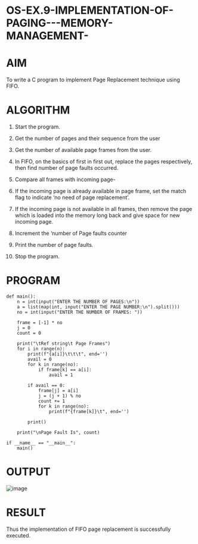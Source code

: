 # OS-EX.9-IMPLEMENTATION-OF-PAGING---MEMORY-MANAGEMENT-

# AIM

To write a C program to implement Page Replacement technique using FIFO.

# ALGORITHM

1. Start the program.
  
2. Get the number of pages and their sequence from the user

3. Get the number of available page frames from the user.

4. In FIFO, on the basics of first in first out, replace the pages respectively, then find number of page faults occurred.

5. Compare all frames with incoming page-

6. If the incoming page is already available in page frame, set the match flag to indicate ‘no need of page replacement’.

7. If the incoming page is not available in all frames, then remove the page which is loaded into the memory long back and give space for new incoming page.

8. Increment the ‘number of Page faults counter

9. Print the number of page faults.

10. Stop the program.

# PROGRAM
```
def main():
    n = int(input("ENTER THE NUMBER OF PAGES:\n"))
    a = list(map(int, input("ENTER THE PAGE NUMBER:\n").split()))
    no = int(input("ENTER THE NUMBER OF FRAMES: "))

    frame = [-1] * no
    j = 0
    count = 0

    print("\tRef string\t Page Frames")
    for i in range(n):
        print(f"{a[i]}\t\t\t", end='')
        avail = 0
        for k in range(no):
            if frame[k] == a[i]:
                avail = 1

        if avail == 0:
            frame[j] = a[i]
            j = (j + 1) % no
            count += 1
            for k in range(no):
                print(f"{frame[k]}\t", end='')

        print()

    print("\nPage Fault Is", count)

if __name__ == "__main__":
    main()

```

# OUTPUT

![image]([1.png](https://github.com/manojvenaram/OS-EX.9-IMPLEMENTATION-OF-PAGING---MEMORY-MANAGEMENT-/blob/main/1.png)https://github.com/manojvenaram/OS-EX.9-IMPLEMENTATION-OF-PAGING---MEMORY-MANAGEMENT-/blob/main/1.png)

# RESULT

Thus the implementation of FIFO page replacement is successfully executed.
